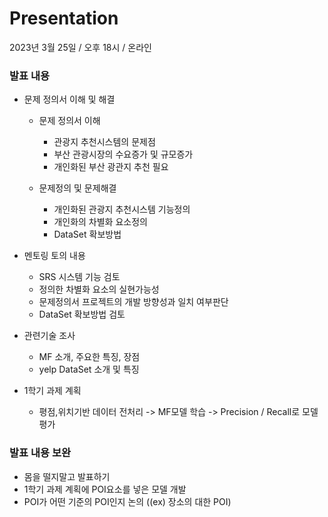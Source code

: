 # Presentation
2023년 3월 25일 / 오후 18시 / 온라인

### **발표 내용**
  - 문제 정의서 이해 및 해결
    - 문제 정의서 이해
      - 관광지 추천시스템의 문제점
      - 부산 관광시장의 수요증가 및 규모증가
      - 개인화된 부산 광관지 추천 필요

    - 문제정의 및 문제해결
      - 개인화된 관광지 추천시스템 기능정의
      - 개인화의 차별화 요소정의
      - DataSet 확보방법

  - 멘토링 토의 내용
    - SRS 시스템 기능 검토
    - 정의한 차별화 요소의 실현가능성
    - 문제정의서 프로젝트의 개발 방향성과 일치 여부판단
    - DataSet 확보방법 검토

  - 관련기술 조사
    - MF 소개, 주요한 특징, 장점
    - yelp DataSet 소개 및 특징

  - 1학기 과제 계획
    - 평점,위치기반 데이터 전처리 -> MF모델 학습 -> Precision / Recall로 모델평가
  
### **발표 내용 보완**
  - 몸을 떨지말고 발표하기
  - 1학기 과제 계획에 POI요소를 넣은 모델 개발
  - POI가 어떤 기준의 POI인지 논의 ((ex) 장소의 대한 POI)

